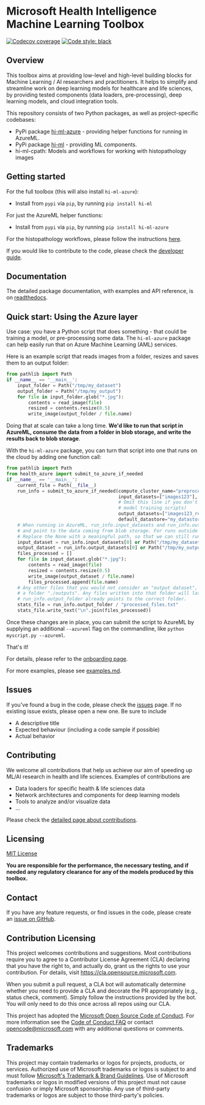 # Microsoft Health Intelligence Machine Learning Toolbox

[![Codecov coverage](https://codecov.io/gh/microsoft/hi-ml/branch/main/graph/badge.svg?token=kMr2pSIJ2U)](https://codecov.io/gh/microsoft/hi-ml) [![Code style: black](https://camo.githubusercontent.com/d91ed7ac7abbd5a6102cbe988dd8e9ac21bde0a73d97be7603b891ad08ce3479/68747470733a2f2f696d672e736869656c64732e696f2f62616467652f636f64652532307374796c652d626c61636b2d3030303030302e737667)](https://github.com/psf/black)

## Overview

This toolbox aims at providing low-level and high-level building blocks for Machine Learning / AI researchers and
practitioners. It helps to simplify and streamline work on deep learning models for healthcare and life sciences,
by providing tested components (data loaders, pre-processing), deep learning models, and cloud integration tools.

This repository consists of two Python packages, as well as project-specific codebases:

- PyPi package [hi-ml-azure](https://pypi.org/project/hi-ml-azure/) - providing helper functions for running in AzureML.
- PyPi package [hi-ml](https://pypi.org/project/hi-ml/) - providing ML components.
- hi-ml-cpath: Models and workflows for working with histopathology images

## Getting started

For the full toolbox (this will also install `hi-ml-azure`):

- Install from `pypi` via `pip`, by running `pip install hi-ml`

For just the AzureML helper functions:

- Install from `pypi` via `pip`, by running `pip install hi-ml-azure`

For the histopathology workflows, please follow the instructions [here](hi-ml-cpath/README.md).

If you would like to contribute to the code, please check the [developer guide](docs/source/developers.md).

## Documentation

The detailed package documentation, with examples and API reference, is on
[readthedocs](https://hi-ml.readthedocs.io/en/latest/).

## Quick start: Using the Azure layer

Use case: you have a Python script that does something - that could be training a model, or pre-processing some data.
The `hi-ml-azure` package can help easily run that on Azure Machine Learning (AML) services.

Here is an example script that reads images from a folder, resizes and saves them to an output folder:

```python
from pathlib import Path
if __name__ == '__main__':
    input_folder = Path("/tmp/my_dataset")
    output_folder = Path("/tmp/my_output")
    for file in input_folder.glob("*.jpg"):
        contents = read_image(file)
        resized = contents.resize(0.5)
        write_image(output_folder / file.name)
```

Doing that at scale can take a long time. **We'd like to run that script in AzureML, consume the data from a folder in
blob storage, and write the results back to blob storage**.

With the `hi-ml-azure` package, you can turn that script into one that runs on the cloud by adding one function call:

```python
from pathlib import Path
from health_azure import submit_to_azure_if_needed
if __name__ == '__main__':
    current_file = Path(__file__)
    run_info = submit_to_azure_if_needed(compute_cluster_name="preprocess-ds12",
                                         input_datasets=["images123"],
                                         # Omit this line if you don't create an output dataset (for example, in
                                         # model training scripts)
                                         output_datasets=["images123_resized"],
                                         default_datastore="my_datastore")
    # When running in AzureML, run_info.input_datasets and run_info.output_datasets will be populated,
    # and point to the data coming from blob storage. For runs outside AML, the paths will be None.
    # Replace the None with a meaningful path, so that we can still run the script easily outside AML.
    input_dataset = run_info.input_datasets[0] or Path("/tmp/my_dataset")
    output_dataset = run_info.output_datasets[0] or Path("/tmp/my_output")
    files_processed = []
    for file in input_dataset.glob("*.jpg"):
        contents = read_image(file)
        resized = contents.resize(0.5)
        write_image(output_dataset / file.name)
        files_processed.append(file.name)
    # Any other files that you would not consider an "output dataset", like metrics, etc, should be written to
    # a folder "./outputs". Any files written into that folder will later be visible in the AzureML UI.
    # run_info.output_folder already points to the correct folder.
    stats_file = run_info.output_folder / "processed_files.txt"
    stats_file.write_text("\n".join(files_processed))
```

Once these changes are in place, you can submit the script to AzureML by supplying an additional `--azureml` flag
on the commandline, like `python myscript.py --azureml`.

That's it!

For details, please refer to the [onboarding page](docs/source/first_steps.md).

For more examples, please see [examples.md](docs/source/examples.md).

## Issues

If you've found a bug in the code, please check the [issues](https://github.com/microsoft/hi-ml/issues) page.
If no existing issue exists, please open a new one. Be sure to include

- A descriptive title
- Expected behaviour (including a code sample if possible)
- Actual behavior

## Contributing

We welcome all contributions that help us achieve our aim of speeding up ML/AI research in health and life sciences.
Examples of contributions are

- Data loaders for specific health & life sciences data
- Network architectures and components for deep learning models
- Tools to analyze and/or visualize data
- ...

Please check the [detailed page about contributions](.github/CONTRIBUTING.md).

## Licensing

[MIT License](LICENSE)

**You are responsible for the performance, the necessary testing, and if needed any regulatory clearance for
 any of the models produced by this toolbox.**

## Contact

If you have any feature requests, or find issues in the code, please create an
[issue on GitHub](https://github.com/microsoft/hi-ml/issues).

## Contribution Licensing

This project welcomes contributions and suggestions.  Most contributions require you to agree to a
Contributor License Agreement (CLA) declaring that you have the right to, and actually do, grant us
the rights to use your contribution. For details, visit <https://cla.opensource.microsoft.com>.

When you submit a pull request, a CLA bot will automatically determine whether you need to provide
a CLA and decorate the PR appropriately (e.g., status check, comment). Simply follow the instructions
provided by the bot. You will only need to do this once across all repos using our CLA.

This project has adopted the [Microsoft Open Source Code of Conduct](https://opensource.microsoft.com/codeofconduct/).
For more information see the [Code of Conduct FAQ](https://opensource.microsoft.com/codeofconduct/faq/) or
contact [opencode@microsoft.com](mailto:opencode@microsoft.com) with any additional questions or comments.

## Trademarks

This project may contain trademarks or logos for projects, products, or services. Authorized use of Microsoft
trademarks or logos is subject to and must follow
[Microsoft's Trademark & Brand Guidelines](https://www.microsoft.com/en-us/legal/intellectualproperty/trademarks/usage/general).
Use of Microsoft trademarks or logos in modified versions of this project must not cause confusion or imply Microsoft sponsorship.
Any use of third-party trademarks or logos are subject to those third-party's policies.
